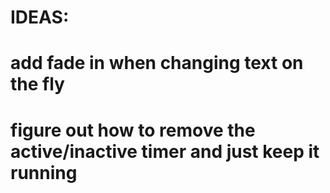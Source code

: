 # IDEAS:
#   add fade in when changing text on the fly
#   figure out how to remove the active/inactive timer and just keep it running